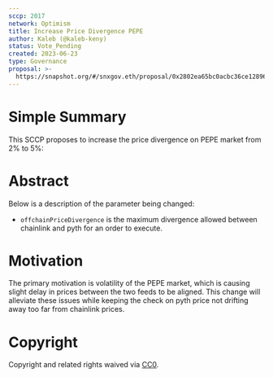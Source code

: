 ```yaml
---
sccp: 2017
network: Optimism
title: Increase Price Divergence PEPE
author: Kaleb (@kaleb-keny)
status: Vote_Pending
created: 2023-06-23
type: Governance
proposal: >-
  https://snapshot.org/#/snxgov.eth/proposal/0x2802ea65bc0acbc36ce128961031a8fc49bba779724e5857e9d0cc7d6b7e3bd3
---
```


# Simple Summary

This SCCP proposes to increase the price divergence on PEPE market from 2% to 5%:

# Abstract

Below is a description of the parameter being changed:
- `offchainPriceDivergence` is the maximum divergence allowed between chainlink and pyth for an order to execute.

# Motivation

The primary motivation is volatility of the PEPE market, which is causing slight delay in prices between the two feeds to be aligned. This change will alleviate these issues while keeping the check on pyth price not drifting away too far from chainlink prices. 

# Copyright

Copyright and related rights waived via [CC0](https://creativecommons.org/publicdomain/zero/1.0/).
